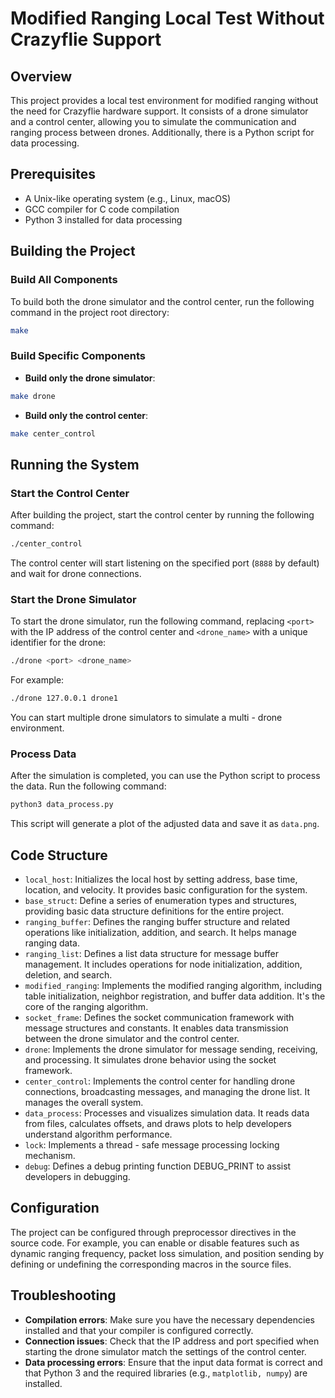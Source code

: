 # Modified Ranging Local Test Without Crazyflie Support

## Overview
This project provides a local test environment for modified ranging without the need for Crazyflie hardware support. It consists of a drone simulator and a control center, allowing you to simulate the communication and ranging process between drones. Additionally, there is a Python script for data processing.

## Prerequisites
- A Unix-like operating system (e.g., Linux, macOS)
- GCC compiler for C code compilation
- Python 3 installed for data processing

## Building the Project

### Build All Components
To build both the drone simulator and the control center, run the following command in the project root directory:
```sh
make
```

### Build Specific Components
- **Build only the drone simulator**:
```sh
make drone
```
- **Build only the control center**:
```sh
make center_control
```

## Running the System

### Start the Control Center
After building the project, start the control center by running the following command:
```sh
./center_control
```
The control center will start listening on the specified port (`8888` by default) and wait for drone connections.

### Start the Drone Simulator
To start the drone simulator, run the following command, replacing `<port>` with the IP address of the control center and `<drone_name>` with a unique identifier for the drone:
```sh
./drone <port> <drone_name>
```
For example:
```sh
./drone 127.0.0.1 drone1
```
You can start multiple drone simulators to simulate a multi - drone environment.

### Process Data
After the simulation is completed, you can use the Python script to process the data. Run the following command:
```sh
python3 data_process.py
```
This script will generate a plot of the adjusted data and save it as `data.png`.

## Code Structure
- `local_host`: Initializes the local host by setting address, base time, location, and velocity. It provides basic configuration for the system.
- `base_struct`: Define a series of enumeration types and structures, providing basic data structure definitions for the entire project. 
- `ranging_buffer`: Defines the ranging buffer structure and related operations like initialization, addition, and search. It helps manage ranging data.
- `ranging_list`: Defines a list data structure for message buffer management. It includes operations for node initialization, addition, deletion, and search.
- `modified_ranging`: Implements the modified ranging algorithm, including table initialization, neighbor registration, and buffer data addition. It's the core of the ranging algorithm.
- `socket_frame`: Defines the socket communication framework with message structures and constants. It enables data transmission between the drone simulator and the control center.
- `drone`: Implements the drone simulator for message sending, receiving, and processing. It simulates drone behavior using the socket framework.
- `center_control`: Implements the control center for handling drone connections, broadcasting messages, and managing the drone list. It manages the overall system.
- `data_process`: Processes and visualizes simulation data. It reads data from files, calculates offsets, and draws plots to help developers understand algorithm performance.
- `lock`: Implements a thread - safe message processing locking mechanism.
- `debug`: Defines a debug printing function DEBUG_PRINT to assist developers in debugging.

## Configuration
The project can be configured through preprocessor directives in the source code. For example, you can enable or disable features such as dynamic ranging frequency, packet loss simulation, and position sending by defining or undefining the corresponding macros in the source files.

## Troubleshooting
- **Compilation errors**: Make sure you have the necessary dependencies installed and that your compiler is configured correctly.
- **Connection issues**: Check that the IP address and port specified when starting the drone simulator match the settings of the control center.
- **Data processing errors**: Ensure that the input data format is correct and that Python 3 and the required libraries (e.g., `matplotlib, numpy`) are installed.